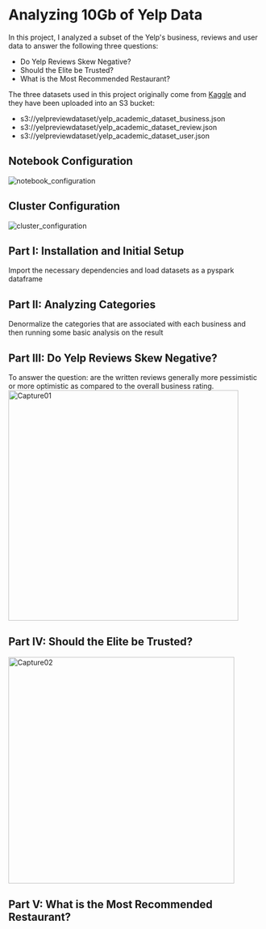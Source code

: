 # Analyzing 10Gb of Yelp Data

In this project, I analyzed a subset of the Yelp's business, reviews and user data to answer the following three questions:

* Do Yelp Reviews Skew Negative?
* Should the Elite be Trusted?
* What is the Most Recommended Restaurant?

The three datasets used in this project originally come from [Kaggle](https://www.kaggle.com/yelp-dataset/yelp-dataset) and they have been uploaded into an S3 bucket: 

* s3://yelpreviewdataset/yelp_academic_dataset_business.json
* s3://yelpreviewdataset/yelp_academic_dataset_review.json
* s3://yelpreviewdataset/yelp_academic_dataset_user.json

## Notebook Configuration
![notebook_configuration](https://user-images.githubusercontent.com/52837649/100153582-4e50ce00-2e72-11eb-9ab0-6a7142c9ee81.png)

## Cluster Configuration
![cluster_configuration](https://user-images.githubusercontent.com/52837649/100153642-60327100-2e72-11eb-8266-f10fc99878c9.png)

## Part I: Installation and Initial Setup
Import the necessary dependencies and load datasets as a pyspark dataframe

## Part II:  Analyzing Categories
Denormalize the categories that are associated with each business and then running some basic analysis on the result

## Part III: Do Yelp Reviews Skew Negative?
To answer the question: are the written reviews generally more pessimistic or more optimistic as compared to the overall business rating. 
<img width="456" alt="Capture01" src="https://user-images.githubusercontent.com/52837649/100476479-ae828280-30b3-11eb-995a-1094c9a95729.PNG">

## Part IV: Should the Elite be Trusted? 
<img width="448" alt="Capture02" src="https://user-images.githubusercontent.com/52837649/100476549-d96cd680-30b3-11eb-8865-5405afb15995.PNG">

## Part V: What is the Most Recommended Restaurant?


